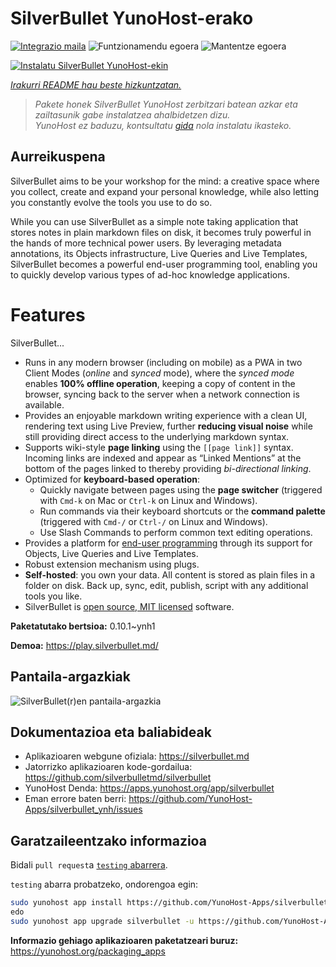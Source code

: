 <!--
Ohart ongi: README hau automatikoki sortu da <https://github.com/YunoHost/apps/tree/master/tools/readme_generator>ri esker
EZ editatu eskuz.
-->

# SilverBullet YunoHost-erako

[![Integrazio maila](https://apps.yunohost.org/badge/integration/silverbullet)](https://ci-apps.yunohost.org/ci/apps/silverbullet/)
![Funtzionamendu egoera](https://apps.yunohost.org/badge/state/silverbullet)
![Mantentze egoera](https://apps.yunohost.org/badge/maintained/silverbullet)

[![Instalatu SilverBullet YunoHost-ekin](https://install-app.yunohost.org/install-with-yunohost.svg)](https://install-app.yunohost.org/?app=silverbullet)

*[Irakurri README hau beste hizkuntzatan.](./ALL_README.md)*

> *Pakete honek SilverBullet YunoHost zerbitzari batean azkar eta zailtasunik gabe instalatzea ahalbidetzen dizu.*  
> *YunoHost ez baduzu, kontsultatu [gida](https://yunohost.org/install) nola instalatu ikasteko.*

## Aurreikuspena

SilverBullet aims to be your workshop for the mind: a creative space where you collect, create and expand your personal knowledge, while also letting you constantly evolve the tools you use to do so.

While you can use SilverBullet as a simple note taking application that stores notes in plain markdown files on disk, it becomes truly powerful in the hands of more technical power users. By leveraging metadata annotations, its Objects infrastructure, Live Queries and Live Templates, SilverBullet becomes a powerful end-user programming tool, enabling you to quickly develop various types of ad-hoc knowledge applications.

# Features

SilverBullet...

- Runs in any modern browser (including on mobile) as a PWA in two Client Modes (_online_ and _synced_ mode), where the _synced mode_ enables **100% offline operation**, keeping a copy of content in the browser, syncing back to the server when a network connection is available.
- Provides an enjoyable markdown writing experience with a clean UI, rendering text using Live Preview, further **reducing visual noise** while still providing direct access to the underlying markdown syntax.
- Supports wiki-style **page linking** using the `[[page link]]` syntax. Incoming links are indexed and appear as “Linked Mentions” at the bottom of the pages linked to thereby providing _bi-directional linking_.
- Optimized for **keyboard-based operation**:
  - Quickly navigate between pages using the **page switcher** (triggered with `Cmd-k` on Mac or `Ctrl-k` on Linux and Windows).
  - Run commands via their keyboard shortcuts or the **command palette** (triggered with `Cmd-/` or `Ctrl-/` on Linux and Windows).
  - Use Slash Commands to perform common text editing operations.
- Provides a platform for [end-user programming](https://www.inkandswitch.com/end-user-programming/) through its support for Objects, Live Queries and Live Templates.
- Robust extension mechanism using plugs.
- **Self-hosted**: you own your data. All content is stored as plain files in a folder on disk. Back up, sync, edit, publish, script with any additional tools you like.
- SilverBullet is [open source, MIT licensed](https://github.com/silverbulletmd/silverbullet) software.


**Paketatutako bertsioa:** 0.10.1~ynh1

**Demoa:** <https://play.silverbullet.md/>

## Pantaila-argazkiak

![SilverBullet(r)en pantaila-argazkia](./doc/screenshots/silverbullet.jpg)

## Dokumentazioa eta baliabideak

- Aplikazioaren webgune ofiziala: <https://silverbullet.md>
- Jatorrizko aplikazioaren kode-gordailua: <https://github.com/silverbulletmd/silverbullet>
- YunoHost Denda: <https://apps.yunohost.org/app/silverbullet>
- Eman errore baten berri: <https://github.com/YunoHost-Apps/silverbullet_ynh/issues>

## Garatzaileentzako informazioa

Bidali `pull request`a [`testing` abarrera](https://github.com/YunoHost-Apps/silverbullet_ynh/tree/testing).

`testing` abarra probatzeko, ondorengoa egin:

```bash
sudo yunohost app install https://github.com/YunoHost-Apps/silverbullet_ynh/tree/testing --debug
edo
sudo yunohost app upgrade silverbullet -u https://github.com/YunoHost-Apps/silverbullet_ynh/tree/testing --debug
```

**Informazio gehiago aplikazioaren paketatzeari buruz:** <https://yunohost.org/packaging_apps>
